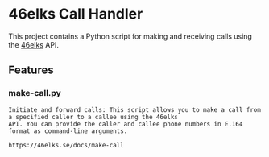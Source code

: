 # 46elks Call Handler

This project contains a Python script for making and receiving calls using the [46elks](https://46elks.se/) API.

## Features

### make-call.py
    Initiate and forward calls: This script allows you to make a call from a specified caller to a callee using the 46elks
    API. You can provide the caller and callee phone numbers in E.164 format as command-line arguments.
    
    https://46elks.se/docs/make-call